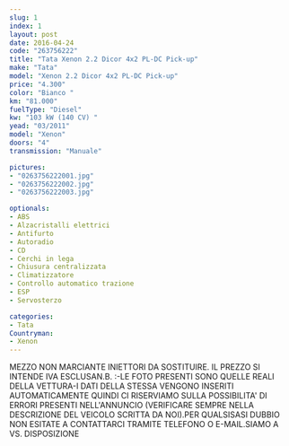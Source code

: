 ```yaml
---
slug: 1
index: 1
layout: post
date: 2016-04-24
code: "263756222"
title: "Tata Xenon 2.2 Dicor 4x2 PL-DC Pick-up"
make: "Tata"
model: "Xenon 2.2 Dicor 4x2 PL-DC Pick-up"
price: "4.300"
color: "Bianco "
km: "81.000"
fuelType: "Diesel"
kw: "103 kW (140 CV) "
yead: "03/2011"
model: "Xenon"
doors: "4"
transmission: "Manuale"

pictures:
- "0263756222001.jpg"
- "0263756222002.jpg"
- "0263756222003.jpg"

optionals:
- ABS
- Alzacristalli elettrici
- Antifurto
- Autoradio
- CD
- Cerchi in lega
- Chiusura centralizzata
- Climatizzatore
- Controllo automatico trazione
- ESP
- Servosterzo

categories:
- Tata
Countryman:
- Xenon
---
```

MEZZO NON MARCIANTE INIETTORI DA SOSTITUIRE. IL PREZZO SI INTENDE IVA ESCLUSAN.B. :-LE FOTO PRESENTI SONO QUELLE REALI DELLA VETTURA-I DATI DELLA STESSA VENGONO INSERITI AUTOMATICAMENTE QUINDI CI RISERVIAMO SULLA POSSIBILITA' DI ERRORI PRESENTI NELL'ANNUNCIO (VERIFICARE SEMPRE NELLA DESCRIZIONE DEL VEICOLO SCRITTA DA NOI).PER QUALSISASI DUBBIO NON ESITATE A CONTATTARCI TRAMITE TELEFONO O E-MAIL.SIAMO A VS. DISPOSIZIONE